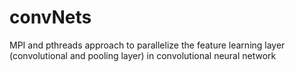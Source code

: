 # convNets
MPI and pthreads approach to parallelize the feature learning layer (convolutional and pooling layer) in convolutional neural network


